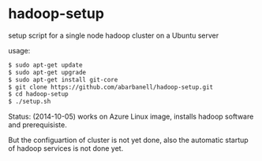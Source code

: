 hadoop-setup
============

setup script for a single node hadoop cluster on a Ubuntu server

usage: 

```sh
$ sudo apt-get update
$ sudo apt-get upgrade
$ sudo apt-get install git-core
$ git clone https://github.com/abarbanell/hadoop-setup.git
$ cd hadoop-setup
$ ./setup.sh
```

Status: (2014-10-05) works on Azure Linux image, installs hadoop software and prerequisiste.

But the configuartion of cluster is not yet done, also the automatic startup of hadoop services is not done yet.


